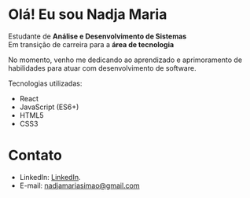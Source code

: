 #  Olá! Eu sou Nadja Maria

Estudante de **Análise e Desenvolvimento de Sistemas**  
Em transição de carreira para a **área de tecnologia**  

No momento, venho me dedicando ao aprendizado e aprimoramento de habilidades para atuar com desenvolvimento de software.

Tecnologias utilizadas:
- React  
- JavaScript (ES6+)
- HTML5  
- CSS3

# Contato
- LinkedIn: [LinkedIn](www.linkedin.com/in/nadja-maria-simão-332336199
).  
- E-mail: nadjamariasimao@gmail.com
